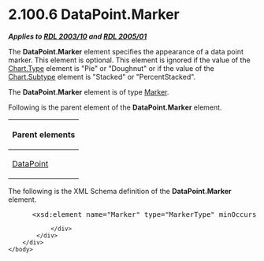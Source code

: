 <html dir="LTR" xmlns:mshelp="http://msdn.microsoft.com/mshelp" xmlns:ddue="http://ddue.schemas.microsoft.com/authoring/2003/5" xmlns:xlink="http://www.w3.org/1999/xlink" xmlns:tool="http://www.microsoft.com/tooltip">
    <head>
        <meta http-equiv="Content-Type" content="text/html; CHARSET=utf-8"></meta>
        <meta name="save" content="history"></meta>
        <title>2.100.6 DataPoint.Marker</title>
        <xml>
            <mshelp:toctitle title="2.100.6 DataPoint.Marker"></mshelp:toctitle>
            <mshelp:rltitle title="[MS-RDL]: DataPoint.Marker"></mshelp:rltitle>
            <mshelp:keyword index="A" term="2b168115-0acc-4eba-999e-252d8731c5e9"></mshelp:keyword>
            <mshelp:attr name="DCSext.ContentType" value="open specification"></mshelp:attr>
            <mshelp:attr name="AssetID" value="2b168115-0acc-4eba-999e-252d8731c5e9"></mshelp:attr>
            <mshelp:attr name="TopicType" value="kbRef"></mshelp:attr>
            <mshelp:attr name="DCSext.Title" value="[MS-RDL]: DataPoint.Marker" />
        </xml>
    </head>
    <body>
        <div id="header">
            <h1 class="heading">2.100.6 DataPoint.Marker</h1>
        </div>
        <div id="mainSection">
            <div id="mainBody">
                <div id="allHistory" class="saveHistory"></div>
                <div id="sectionSection0" class="section" name="collapseableSection">
                    

<p><b><i>Applies to </i></b><a href="a7e2ad00-07c8-4f6d-80ab-3ad55df7b233.html"><b><i>RDL 2003/10</i></b></a><b>
<i>and </i></b><a href="3ebe2912-4958-4832-b391-cad1f5e13338.html"><b><i>RDL 2005/01</i></b></a></p>

<p>The <b>DataPoint.Marker</b> element specifies the appearance
of a data point marker. This element is optional. This element is ignored if
the value of the <a href="6d4404b0-081d-4cda-bcce-786181d740a6.html">Chart.Type</a>
element is &quot;Pie&quot; or &quot;Doughnut&quot; or if the value of the <a href="ad30a64a-072d-4e5f-b974-596b680efc53.html">Chart.Subtype</a> element is
&quot;Stacked&quot; or &quot;PercentStacked&quot;.</p>

<p>The <b>DataPoint.Marker</b> element is of type <a href="be8e5c58-4bc9-4311-997b-f11e66f40cc2.html">Marker</a>.</p>

<p>Following is the parent element of the <b>DataPoint.Marker</b>
element.</p>

<table>
 <thead>
  <tr>
   <th>
   <p>Parent elements</p>
   </th>
  </tr>
 </thead>
 <tr>
  <td>
  <p><a href="aee11573-3fcf-4365-938b-e6c8ceece6e1.html">DataPoint</a></p>
  </td>
 </tr>
</table>

<p>The following is the XML Schema definition of the <b>DataPoint.Marker</b>
element.           </p>

<dl>
<dd>
<div><pre> &lt;xsd:element name=&quot;Marker&quot; type=&quot;MarkerType&quot; minOccurs=&quot;0&quot; /&gt;
</pre></div>
</dd></dl>


                </div>
            </div>
        </div>
    </body>
</html>